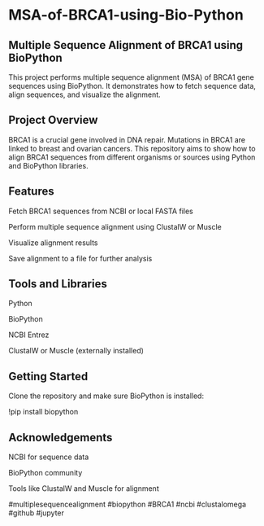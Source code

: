 # MSA-of-BRCA1-using-Bio-Python
## Multiple Sequence Alignment of BRCA1 using BioPython

This project performs multiple sequence alignment (MSA) of BRCA1 gene sequences using BioPython. It demonstrates how to fetch sequence data, align sequences, and visualize the alignment.

## Project Overview

BRCA1 is a crucial gene involved in DNA repair. Mutations in BRCA1 are linked to breast and ovarian cancers. This repository aims to show how to align BRCA1 sequences from different organisms or sources using Python and BioPython libraries.

## Features

Fetch BRCA1 sequences from NCBI or local FASTA files

Perform multiple sequence alignment using ClustalW or Muscle

Visualize alignment results

Save alignment to a file for further analysis


## Tools and Libraries

Python

BioPython

NCBI Entrez

ClustalW or Muscle (externally installed)


## Getting Started

Clone the repository and make sure BioPython is installed:

!pip install biopython


## Acknowledgements

NCBI for sequence data

BioPython community

Tools like ClustalW and Muscle for alignment

#multiplesequencealignment #biopython #BRCA1 #ncbi #clustalomega 
#github #jupyter
